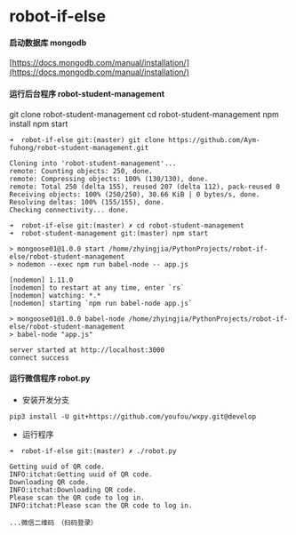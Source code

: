 # robot-if-else
#### 启动数据库  mongodb
[https://docs.mongodb.com/manual/installation/](https://docs.mongodb.com/manual/installation/)

#### 运行后台程序 robot-student-management

git clone robot-student-management
cd robot-student-management
npm install
npm start

```
➜  robot-if-else git:(master) git clone https://github.com/Aym-fuhong/robot-student-management.git

Cloning into 'robot-student-management'...
remote: Counting objects: 250, done.
remote: Compressing objects: 100% (130/130), done.
remote: Total 250 (delta 155), reused 207 (delta 112), pack-reused 0
Receiving objects: 100% (250/250), 30.66 KiB | 0 bytes/s, done.
Resolving deltas: 100% (155/155), done.
Checking connectivity... done.

➜  robot-if-else git:(master) ✗ cd robot-student-management
➜  robot-student-management git:(master) npm start

> mongoose01@1.0.0 start /home/zhyingjia/PythonProjects/robot-if-else/robot-student-management
> nodemon --exec npm run babel-node -- app.js

[nodemon] 1.11.0
[nodemon] to restart at any time, enter `rs`
[nodemon] watching: *.*
[nodemon] starting `npm run babel-node app.js`

> mongoose01@1.0.0 babel-node /home/zhyingjia/PythonProjects/robot-if-else/robot-student-management
> babel-node "app.js"

server started at http://localhost:3000
connect success

```
#### 运行微信程序 robot.py
 - 安装开发分支

```
pip3 install -U git+https://github.com/youfou/wxpy.git@develop
```

 - 运行程序

```
➜  robot-if-else git:(master) ✗ ./robot.py

Getting uuid of QR code.
INFO:itchat:Getting uuid of QR code.
Downloading QR code.
INFO:itchat:Downloading QR code.
Please scan the QR code to log in.
INFO:itchat:Please scan the QR code to log in.

...微信二维码　（扫码登录）
```
